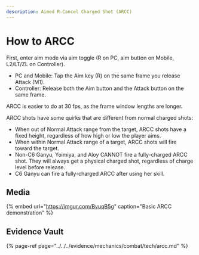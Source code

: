 ```yaml
---
description: Aimed R-Cancel Charged Shot (ARCC)
---
```


# How to ARCC

First, enter aim mode via aim toggle (R on PC, aim button on Mobile, L2/LT/ZL on Controller).  
* PC and Mobile: Tap the Aim key (R) on the same frame you release Attack (M1).
* Controller: Release both the Aim button and the Attack button on the same frame.

ARCC is easier to do at 30 fps, as the frame window lengths are longer.  

ARCC shots have some quirks that are different from normal charged shots:  
* When out of Normal Attack range from the target, ARCC shots have a fixed height, regardless of how high or low the player aims.
* When within Normal Attack range of a target, ARCC shots will fire toward the target.
* Non-C6 Ganyu, Yoimiya, and Aloy CANNOT fire a fully-charged ARCC shot. They will always get a physical charged shot, regardless of charge level before release.
* C6 Ganyu can fire a fully-charged ARCC after using her skill.

## Media

{% embed url="https://imgur.com/BvuqB5g" caption="Basic ARCC demonstration" %}

## Evidence Vault

{% page-ref page="../../../evidence/mechanics/combat/tech/arcc.md" %}

